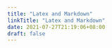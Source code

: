 ```yaml
---
title: "Latex and Markdown"
linkTitle: "Latex and Markdown"
date: 2021-07-27T21:19:06+08:00
draft: false
---
```


